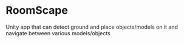 # RoomScape
Unity app that can detect ground and place objects/models on it and navigate between various models/objects
